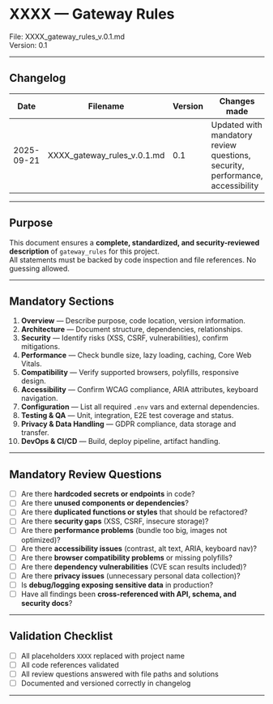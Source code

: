 # XXXX — Gateway Rules  
File: XXXX_gateway_rules_v.0.1.md  
Version: 0.1  

---

## Changelog

| Date       | Filename                     | Version | Changes made                                          | Author                |
|------------|-----------------------------|---------|------------------------------------------------------|----------------------|
| 2025-09-21 | XXXX_gateway_rules_v.0.1.md | 0.1     | Updated with mandatory review questions, security, performance, accessibility | Agent (name) |

---

## Purpose

This document ensures a **complete, standardized, and security-reviewed description** of `gateway_rules` for this project.  
All statements must be backed by code inspection and file references. No guessing allowed.

---

## Mandatory Sections

1. **Overview** — Describe purpose, code location, version information.
2. **Architecture** — Document structure, dependencies, relationships.
3. **Security** — Identify risks (XSS, CSRF, vulnerabilities), confirm mitigations.
4. **Performance** — Check bundle size, lazy loading, caching, Core Web Vitals.
5. **Compatibility** — Verify supported browsers, polyfills, responsive design.
6. **Accessibility** — Confirm WCAG compliance, ARIA attributes, keyboard navigation.
7. **Configuration** — List all required `.env` vars and external dependencies.
8. **Testing & QA** — Unit, integration, E2E test coverage and status.
9. **Privacy & Data Handling** — GDPR compliance, data storage and transfer.
10. **DevOps & CI/CD** — Build, deploy pipeline, artifact handling.

---

## Mandatory Review Questions

- [ ] Are there **hardcoded secrets or endpoints** in code?
- [ ] Are there **unused components or dependencies**?
- [ ] Are there **duplicated functions or styles** that should be refactored?
- [ ] Are there **security gaps** (XSS, CSRF, insecure storage)?
- [ ] Are there **performance problems** (bundle too big, images not optimized)?
- [ ] Are there **accessibility issues** (contrast, alt text, ARIA, keyboard nav)?
- [ ] Are there **browser compatibility problems** or missing polyfills?
- [ ] Are there **dependency vulnerabilities** (CVE scan results included)?
- [ ] Are there **privacy issues** (unnecessary personal data collection)?
- [ ] Is **debug/logging exposing sensitive data** in production?
- [ ] Have all findings been **cross-referenced with API, schema, and security docs**?

---

## Validation Checklist

- [ ] All placeholders `XXXX` replaced with project name
- [ ] All code references validated
- [ ] All review questions answered with file paths and solutions
- [ ] Documented and versioned correctly in changelog

---

